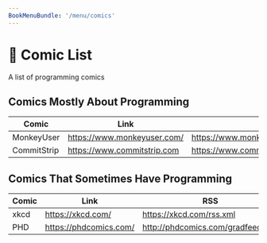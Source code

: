 ```yaml
---
BookMenuBundle: '/menu/comics'
---
```

# 📗 Comic List
A list of programming comics

## Comics Mostly About Programming

| Comic | Link | RSS |
| --- | --- | --- | 
| MonkeyUser | https://www.monkeyuser.com/ | https://www.monkeyuser.com/index.xml |
| CommitStrip | https://www.commitstrip.com | https://www.commitstrip.com/en/feed/ |


## Comics That Sometimes Have Programming

| Comic | Link | RSS |
| --- | --- | --- |
| xkcd | https://xkcd.com/ | https://xkcd.com/rss.xml |
| PHD | https://phdcomics.com/ | http://phdcomics.com/gradfeed.php |
